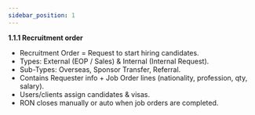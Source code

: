 ```yaml
---
sidebar_position: 1
---
```


**1.1.1 Recruitment order**

- Recruitment Order = Request to start hiring candidates.
- Types: External (EOP / Sales) & Internal (Internal Request).
- Sub-Types: Overseas, Sponsor Transfer, Referral.
- Contains Requester info + Job Order lines (nationality, profession, qty, salary).
- Users/clients assign candidates & visas.
- RON closes manually or auto when job orders are completed.